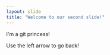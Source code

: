 ```yaml
---
layout: slide
title: "Welcome to our second slide!"
---
```

I'm a git princess!

Use the left arrow to go back!
